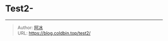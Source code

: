 # Test2-


<!--more-->


---

> Author: [阿冰](https://github.com/cold-bin)  
> URL: https://blog.coldbin.top/test2/  

